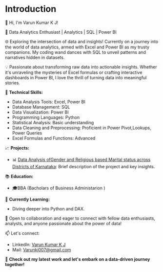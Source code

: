 # Introduction

👋 Hi, I'm Varun Kumar K J!

🚀 Data Analytics Enthusiast | Analytics | SQL | Power BI

🌐 Exploring the intersection of data and insights! Currently on a journey into the world of data analytics, armed with Excel and Power BI as my trusty companions. My coding wand dances with SQL to unveil patterns and narratives hidden in datasets.

💡 Passionate about transforming raw data into actionable insights. Whether it's unraveling the mysteries of Excel formulas or crafting interactive dashboards in Power BI, I love the thrill of turning data into meaningful stories.

🔧 **Technical Skills:**
   - Data Analysis Tools: Excel, Power BI
   - Database Management: SQL
   - Data Visualization: Power BI
   - Programming Languages: Python
   - Statistical Analysis: Basic understanding
   - Data Cleaning and Preprocessing: Proficient in Power Pivot,Lookups, Power Queries
   - Excel Formulas and Functions: Advanced

📈 **Projects:**
   - 📊 [Data Analysis ofGender and Religious based Marital status across Districts of Karnataka](Link-to-Project-Repo): Brief description of the project and key insights.


📚 **Education:**
   - 🎓BBA (Bacholars of Business Administarion )

🌱 **Currently Learning:**
   - Diving deeper into Python and DAX.

🤝 Open to collaboration and eager to connect with fellow data enthusiasts, analysts, and anyone passionate about the power of data!

📫 Let's connect:
   - LinkedIn: [Varun Kumar K J](https://www.linkedin.com/in/varun-kumar-055b74200/)
   - Mail: Varunkj007@gmail.com
 

🔗 **Check out my latest work and let's embark on a data-driven journey together!**
